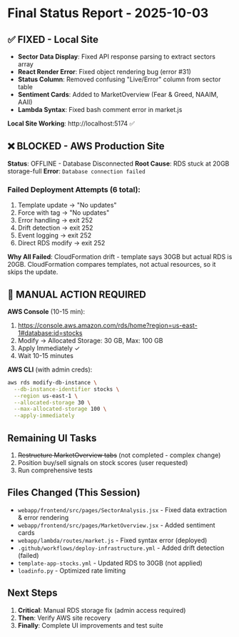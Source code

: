 # Final Status Report - 2025-10-03

## ✅ FIXED - Local Site
- **Sector Data Display**: Fixed API response parsing to extract sectors array
- **React Render Error**: Fixed object rendering bug (error #31)
- **Status Column**: Removed confusing "Live/Error" column from sector table
- **Sentiment Cards**: Added to MarketOverview (Fear & Greed, NAAIM, AAII)
- **Lambda Syntax**: Fixed bash comment error in market.js

**Local Site Working**: http://localhost:5174 ✅

## ❌ BLOCKED - AWS Production Site
**Status**: OFFLINE - Database Disconnected
**Root Cause**: RDS stuck at 20GB storage-full
**Error**: `Database connection failed`

### Failed Deployment Attempts (6 total):
1. Template update → "No updates"
2. Force with tag → "No updates"
3. Error handling → exit 252
4. Drift detection → exit 252
5. Event logging → exit 252
6. Direct RDS modify → exit 252

**Why All Failed**: CloudFormation drift - template says 30GB but actual RDS is 20GB. CloudFormation compares templates, not actual resources, so it skips the update.

## 🚨 MANUAL ACTION REQUIRED

**AWS Console** (10-15 min):
1. https://console.aws.amazon.com/rds/home?region=us-east-1#database:id=stocks
2. Modify → Allocated Storage: 30 GB, Max: 100 GB
3. Apply Immediately ✓
4. Wait 10-15 minutes

**AWS CLI** (with admin creds):
```bash
aws rds modify-db-instance \
  --db-instance-identifier stocks \
  --region us-east-1 \
  --allocated-storage 30 \
  --max-allocated-storage 100 \
  --apply-immediately
```

## Remaining UI Tasks
1. ~~Restructure MarketOverview tabs~~ (not completed - complex change)
2. Position buy/sell signals on stock scores (user requested)
3. Run comprehensive tests

## Files Changed (This Session)
- `webapp/frontend/src/pages/SectorAnalysis.jsx` - Fixed data extraction & error rendering
- `webapp/frontend/src/pages/MarketOverview.jsx` - Added sentiment cards
- `webapp/lambda/routes/market.js` - Fixed syntax error (deployed)
- `.github/workflows/deploy-infrastructure.yml` - Added drift detection (failed)
- `template-app-stocks.yml` - Updated RDS to 30GB (not applied)
- `loadinfo.py` - Optimized rate limiting

## Next Steps
1. **Critical**: Manual RDS storage fix (admin access required)
2. **Then**: Verify AWS site recovery
3. **Finally**: Complete UI improvements and test suite
